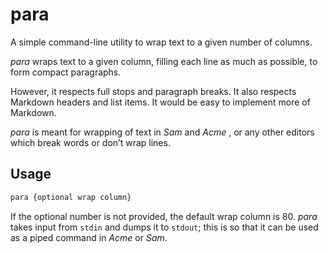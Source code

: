 # para

A simple command-line utility to wrap text to a given number of columns.

*para* wraps text to a given column, filling each line as much as possible,
to form compact paragraphs.

However, it respects full stops and paragraph breaks.
It also respects Markdown headers and list items.
It would be easy to implement more of Markdown.

*para* is meant for wrapping of text in *Sam* and *Acme* , or any other
editors which break words or don’t wrap lines.

## Usage

``` sh
para {optional wrap column}
```

If the optional number is not provided, the default wrap column is 80.
*para* takes input from `stdin` and dumps it to `stdout`; this is so that it can be
used as a piped command in *Acme* or *Sam*.
